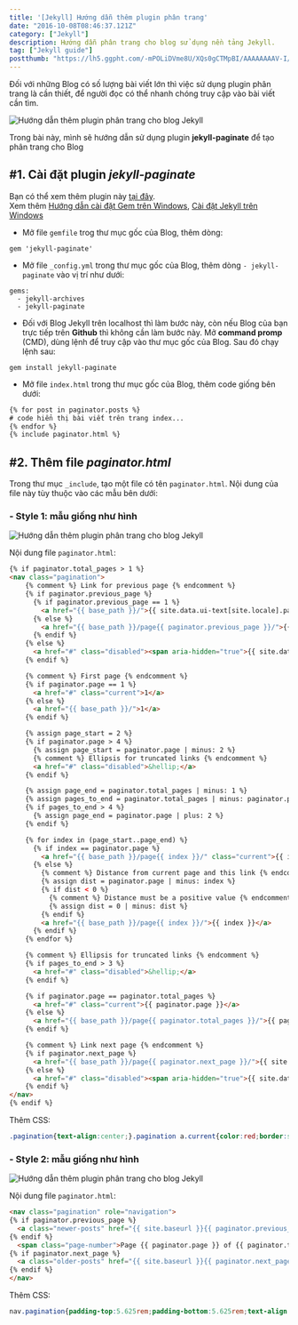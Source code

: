 ```yaml
---
title: '[Jekyll] Hướng dẫn thêm plugin phân trang'
date: "2016-10-08T08:46:37.121Z"
category: ["Jekyll"]
description: Hướng dẫn phân trang cho blog sử dụng nền tảng Jekyll.
tag: ["Jekyll guide"]
postthumb: "https://lh5.ggpht.com/-mPOLiDVme8U/XQs0gCTMpBI/AAAAAAAAV-I/ZSC8ivySi145xENfyeZdstXzw8H_IemLgCKgBGAs/w150-e30/jekyll-10-chiase.web.app-0.png"
---
```


Đối với những Blog có số lượng bài viết lớn thì việc sử dụng plugin phân trang là cần thiết, để người đọc có thể nhanh chóng truy cập vào bài viết cần tìm.

![Hướng dẫn thêm plugin phân trang cho blog Jekyll](https://lh5.ggpht.com/-Q_msmHeljgM/XQs0gPaDV4I/AAAAAAAAV-I/Q0SX98euR8k3MWlny2P7zxN4QS1lbJTqQCKgBGAs/s1600-e30/jekyll-10-chiase.web.app-1.png)

Trong bài này, mình sẽ hướng dẫn sử dụng plugin **jekyll-paginate** để tạo phân trang cho Blog


## #1. Cài đặt plugin *jekyll-paginate*

  
Bạn có thể xem thêm plugin này [tại đây](https://github.com/jekyll/jekyll-paginate).  
Xem thêm [Hướng dẫn cài đặt Gem trên Windows](/jekyll-cai-dat-gem-tren-windows/), [Cài đặt Jekyll trên Windows](/jekyll-cai-dat-tren-windows/)

- Mở file `gemfile` trog thư mục gốc của Blog, thêm dòng:

```
gem 'jekyll-paginate'
```

- Mở file `_config.yml` trong thư mục gốc của Blog, thêm dòng `- jekyll-paginate` vào vị trí như dưới:

```
gems:
  - jekyll-archives
  - jekyll-paginate
```
  
- Đối với Blog Jekyll trên localhost thì làm bước này, còn nếu Blog của bạn trực tiếp trên **Github** thì không cần làm bước này.
 Mở **command promp** (CMD), dùng lệnh để truy cập vào thư mục gốc của Blog. Sau đó chạy lệnh sau:

```
gem install jekyll-paginate
```

- Mở file `index.html` trong thư mục gốc của Blog, thêm code giống bên dưới:

```html
{% for post in paginator.posts %}  
# code hiển thị bài viết trên trang index...
{% endfor %}
{% include paginator.html %}
```

## #2. Thêm file *paginator.html*

Trong thư mục `_include`, tạo một file có tên `paginator.html`. Nội dung của file này tùy thuộc vào các mẫu bên dưới:

### - Style 1: mẫu giống như hình

![Hướng dẫn thêm plugin phân trang cho blog Jekyll](https://lh5.ggpht.com/-PVn6Q9pEOSo/XQs0gEgyBEI/AAAAAAAAV-I/dia6x5OnRGMZP6AqrlLNS_O_S3AzK6RfACKgBGAs/s1600-e30/jekyll-10-chiase.web.app-2.pn)

Nội dung file `paginator.html`:

```html
{% if paginator.total_pages > 1 %}
<nav class="pagination">
    {% comment %} Link for previous page {% endcomment %}
    {% if paginator.previous_page %}
      {% if paginator.previous_page == 1 %}
        <a href="{{ base_path }}/">{{ site.data.ui-text[site.locale].pagination_previous | default: "&laquo; Prev" }}</a>
      {% else %}
        <a href="{{ base_path }}/page{{ paginator.previous_page }}/">{{ site.data.ui-text[site.locale].pagination_previous | default: "&laquo; Prev" }}</a>
      {% endif %}
    {% else %}
      <a href="#" class="disabled"><span aria-hidden="true">{{ site.data.ui-text[site.locale].pagination_previous | default: "&laquo; Prev" }}</span></a>
    {% endif %}

    {% comment %} First page {% endcomment %}
    {% if paginator.page == 1 %}
      <a href="#" class="current">1</a>
    {% else %}
      <a href="{{ base_path }}/">1</a>
    {% endif %}

    {% assign page_start = 2 %}
    {% if paginator.page > 4 %}
      {% assign page_start = paginator.page | minus: 2 %}
      {% comment %} Ellipsis for truncated links {% endcomment %}
      <a href="#" class="disabled">&hellip;</a>
    {% endif %}

    {% assign page_end = paginator.total_pages | minus: 1 %}
    {% assign pages_to_end = paginator.total_pages | minus: paginator.page %}
    {% if pages_to_end > 4 %}
      {% assign page_end = paginator.page | plus: 2 %}
    {% endif %}

    {% for index in (page_start..page_end) %}
      {% if index == paginator.page %}
        <a href="{{ base_path }}/page{{ index }}/" class="current">{{ index }}</a>
      {% else %}
        {% comment %} Distance from current page and this link {% endcomment %}
        {% assign dist = paginator.page | minus: index %}
        {% if dist < 0 %}
          {% comment %} Distance must be a positive value {% endcomment %}
          {% assign dist = 0 | minus: dist %}
        {% endif %}
        <a href="{{ base_path }}/page{{ index }}/">{{ index }}</a>
      {% endif %}
    {% endfor %}

    {% comment %} Ellipsis for truncated links {% endcomment %}
    {% if pages_to_end > 3 %}
      <a href="#" class="disabled">&hellip;</a>
    {% endif %}

    {% if paginator.page == paginator.total_pages %}
      <a href="#" class="current">{{ paginator.page }}</a>
    {% else %}
      <a href="{{ base_path }}/page{{ paginator.total_pages }}/">{{ paginator.total_pages }}</a>
    {% endif %}

    {% comment %} Link next page {% endcomment %}
    {% if paginator.next_page %}
      <a href="{{ base_path }}/page{{ paginator.next_page }}/">{{ site.data.ui-text[site.locale].pagination_next | default: "Next &raquo;" }}</a>
    {% else %}
      <a href="#" class="disabled"><span aria-hidden="true">{{ site.data.ui-text[site.locale].pagination_next | default: "Next &raquo;" }}</span></a>
    {% endif %}
</nav>
{% endif %}
```

Thêm CSS:

```css
.pagination{text-align:center;}.pagination a.current{color:red;border:solid red 1px;pointer-events:none;cursor:not-allowed;}.pagination a.disabled{color:#dee0e1;pointer-events:none;cursor:not-allowed;border: none;padding: 3px 0;}.pagination a {border: solid #ddd 1px;padding: 3px 5px;line-height: 1.8em;}
```

### - Style 2: mẫu giống như hình

![Hướng dẫn thêm plugin phân trang cho blog Jekyll](https://lh5.ggpht.com/-KsPSXI-xVAE/XQs0gJu-MNI/AAAAAAAAV-I/KPGEz_JtS_0ljioDdXz_CPQ_ioz-5ynAgCKgBGAs/s1600-e30/jekyll-10-chiase.web.app-3.png)

Nội dung file `paginator.html`:

```html
<nav class="pagination" role="navigation">
{% if paginator.previous_page %}
  <a class="newer-posts" href="{{ site.baseurl }}{{ paginator.previous_page_path }}" title="Newer posts">&laquo; Previous</a>
{% endif %}
  <span class="page-number">Page {{ paginator.page }} of {{ paginator.total_pages }}</span>
{% if paginator.next_page %}
  <a class="older-posts" href="{{ site.baseurl }}{{ paginator.next_page_path }}" title="Older posts">Next &raquo;</a>
{% endif %}
</nav>
```

Thêm CSS:

```css
nav.pagination{padding-top:5.625rem;padding-bottom:5.625rem;text-align:center}nav.pagination .newer-posts,nav.pagination .older-posts,nav.pagination .page-number{font-size:0.875rem;display:inline-block;padding:0.625rem 1.25rem;border-radius:0.1875rem;color:black;border:0.125rem solid black}nav.pagination .newer-posts:hover,nav.pagination .older-posts:hover{border:0.125rem solid #e51843;color:#e51843}nav.pagination .newer-posts.faded,nav.pagination .older-posts.faded{color:gray;border:0.125rem solid gray}nav.pagination .newer-posts.faded a,nav.pagination .older-posts.faded a{color:gray}nav.pagination .newer-posts .fa{margin-right:0.625rem}nav.pagination .older-posts .fa{margin-left:0.625rem}
```